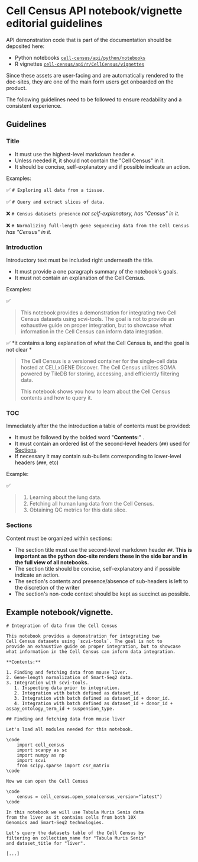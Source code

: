 # Cell Census API notebook/vignette editorial guidelines

API demonstration code that is part of the documentation should be deposited here: 

- Python notebooks [`cell-census/api/python/notebooks`](https://github.com/chanzuckerberg/cell-census/tree/main/api/python/notebooks)
- R vignettes [`cell-census/api/r/CellCensus/vignettes`](https://github.com/chanzuckerberg/cell-census/tree/main/api/r/CellCensus/vignettes)


Since these assets are user-facing and are automatically rendered to the doc-sites, they are one of the main form users get onboarded on the product. 

The following guidelines need to be followed to ensure readability and a consistent experience.

## Guidelines

### Title

* It must use the highest-level markdown header `#`.
* Unless needed it, it should not contain the "Cell Census" in it.
* It should be concise, self-explanatory and if possible indicate an action.

Examples:

:white_check_mark: `# Exploring all data from a tissue.`

:white_check_mark: `# Query and extract slices of data.`

:x: `# Census datasets presence` *not self-explanatory, has "Census" in it.*

:x: `# Normalizing full-length gene sequencing data from the Cell Census` *has "Census" in it.*

### Introduction

Introductory text must be included right underneath the title.

* It must provide a one paragraph summary of the notebook's goals.
* It must not contain an explanation of the Cell Census.

Examples: 

:white_check_mark:

> This notebook provides a demonstration for integrating two Cell Census datasets using scvi-tools. The goal is not to provide an exhaustive guide on proper integration, but to showcase what information in the Cell Census can inform data integration.

:white_check_mark: *it contains a long explanation of what the Cell Census is, and the goal is not clear *

> The Cell Census is a versioned container for the single-cell data hosted at CELLxGENE Discover. The Cell Census utilizes SOMA powered by TileDB for storing, accessing, and efficiently filtering data.
>
>This notebook shows you how to learn about the Cell Census contents and how to query it.

### TOC 

Immediately after the the introduction a table of contents must be provided:

* It must be followed by the bolded word "**Contents:**" . 
* It must contain an ordered list of the second-level headers (`##`) used for [Sections](#Sections).
* If necessary it may contain sub-bullets corresponding to lower-level headers (`###`, etc)

Example:

:white_check_mark:

> 1. Learning about the lung data.
> 2. Fetching all human lung data from the Cell Census.
> 3. Obtaining QC metrics for this data slice.

### Sections

Content must be organized within sections:

* The section title must use the second-level markdown header `##`. **This is important as the python doc-site renders these in the side bar and in the full view of all notebooks.**
* The section title should be concise, self-explanatory and if possible indicate an action.
* The section's contents and presence/absence of sub-headers is left to the discretion of the writer
* The section's non-code context should be kept as succinct as possible.


## Example notebook/vignette. 

```
# Integration of data from the Cell Census

This notebook provides a demonstration for integrating two 
Cell Census datasets using `scvi-tools`. The goal is not to 
provide an exhaustive guide on proper integration, but to showcase 
what information in the Cell Census can inform data integration.

**Contents:**

1. Finding and fetching data from mouse liver.
2. Gene-length normalization of Smart-Seq2 data.
3. Integration with scvi-tools.
   1. Inspecting data prior to integration.
   2. Integration with batch defined as dataset_id.
   3. Integration with batch defined as dataset_id + donor_id.
   4. Integration with batch defined as dataset_id + donor_id + assay_ontology_term_id + suspension_type.

## Finding and fetching data from mouse liver

Let's load all modules needed for this notebook.

\code
	import cell_census
	import scanpy as sc
	import numpy as np
	import scvi
	from scipy.sparse import csr_matrix
\code 

Now we can open the Cell Census 

\code 
	census = cell_census.open_soma(census_version="latest")
\code

In this notebook we will use Tabula Muris Senis data 
from the liver as it contains cells from both 10X 
Genomics and Smart-Seq2 technologies.

Let's query the datasets table of the Cell Census by 
filtering on collection_name for "Tabula Muris Senis" 
and dataset_title for "liver".

[...]
```
